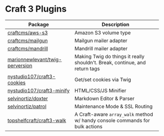Craft 3 Plugins
===============

Package | Description
------- | -----------
[craftcms/aws-s3](https://github.com/craftcms/aws-s3) | Amazon S3 volume type
[craftcms/mailgun](https://github.com/craftcms/mailgun) | Mailgun mailer adapter
[craftcms/mandrill](https://github.com/craftcms/mandrill) | Mandrill mailer adapter
[marionnewlevant/twig-perversion](https://github.com/marionnewlevant/craft3-twig_perversion) | Making Twig do things it really shouldn't. Break, continue, and return tags
[nystudio107/craft3-cookies](https://github.com/nystudio107/craft3-cookies) | Get/set cookies via Twig
[nystudio107/craft3-minify](https://github.com/nystudio107/craft3-minify) | HTML/CSS/JS Minifier
[selvinortiz/doxter](https://github.com/selvinortiz/doxter) | Markdown Editor & Parser
[selvinortiz/patrol](https://github.com/selvinortiz/patrol) | Maintenance Mode & SSL Routing
[topshelfcraft/craft3-walk](https://github.com/TopShelfCraft/Craft3-Walk) | A Craft-aware `array_walk` method w/ handy console commands for bulk actions 
